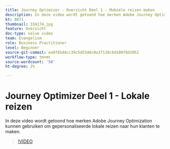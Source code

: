 ```yaml
---
title: Journey Optimizer - Overzicht Deel 1 - Mobiele reizen maken
description: In deze video wordt getoond hoe merken Adobe Journey Optimization kunnen gebruiken om gepersonaliseerde lokale reizen naar hun klanten te maken.
kt: 8071
thumbnail: 334174.jpg
feature: Overzicht
doc-type: value video
team: Evangelism
role: Business Practitioner
level: Beginner
source-git-commit: ea9765d4cc39c5d5346c0a3f120c6d109f8d1052
workflow-type: tm+mt
source-wordcount: '50'
ht-degree: 2%

---
```



# Journey Optimizer Deel 1 - Lokale reizen

In deze video wordt getoond hoe merken Adobe Journey Optimization kunnen gebruiken om gepersonaliseerde lokale reizen naar hun klanten te maken.

>[!VIDEO](https://video.tv.adobe.com/v/334174?quality=12)
